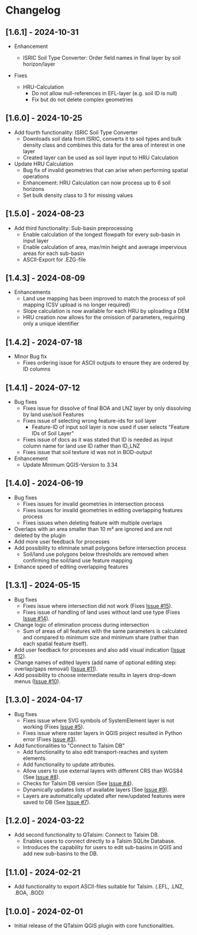# Changelog

## [1.6.1] - 2024-10-31
- Enhancement
  - ISRIC Soil Type Converter: Order field names in final layer by soil horizon/layer

- Fixes
  - HRU-Calculation
    - Do not allow null-references in EFL-layer (e.g. soil ID is null)
    - Fix but do not delete complex geometries

## [1.6.0] - 2024-10-25
- Add fourth functionality: ISRIC Soil Type Converter
  - Downloads soil data from ISRIC, converts it to soil types and bulk density class and combines this data for the area of interest in one layer
  - Created layer can be used as soil layer input to HRU Calculation
- Update HRU Calculation
  - Bug fix of invalid geometries that can arise when performing spatial operations
  - Enhancement: HRU Calculation can now process up to 6 soil horizons
  - Set bulk density class to 3 for missing values

## [1.5.0] - 2024-08-23
- Add third functionality: Sub-basin preprocessing
  - Enable calculation of the longest flowpath for every sub-basin in input layer
  - Enable calculation of area, max/min height and average impervious areas for each sub-basin
  - ASCII-Export for .EZG-file

## [1.4.3] - 2024-08-09
- Enhancements
  - Land use mapping has been improved to match the process of soil mapping (CSV upload is no longer required)
  - Slope calculation is now available for each HRU by uploading a DEM
  - HRU creation now allows for the omission of parameters, requiring only a unique identifier

## [1.4.2] - 2024-07-18
- Minor Bug fix
  - Fixes ordering issue for ASCII outputs to ensure they are ordered by ID columns

## [1.4.1] - 2024-07-12
- Bug fixes
  - Fixes issue for dissolve of final BOA and LNZ layer by only dissolving by land use/soil Features
  - Fixes issue of selecting wrong feature-ids for soil layer
    - Feature-ID of input soil layer is now used if user selects "Feature IDs of Soil Layer"
  - Fixes issue of docs as it was stated that ID is needed as input column name for land use ID rather than ID_LNZ
  - Fixes issue that soil texture id was not in BOD-output
- Enhancement
  - Update Minimum QGIS-Version to 3.34

## [1.4.0] - 2024-06-19
- Bug fixes
  - Fixes issues for invalid geometries in intersection process
  - Fixes issues for invalid geometries in editing overlapping features process
  - Fixes issues when deleting feature with multiple overlaps
- Overlaps with an area smaller than 10 m² are ignored and are not deleted by the plugin
- Add more user feedback for processes
- Add possibility to eliminate small polygons before intersection process
  - Soil/land use polygons below thresholds are removed when confirming the soil/land use feature mapping
- Enhance speed of editing overlapping features

## [1.3.1] - 2024-05-15
- Bug fixes
  - Fixes issue where intersection did not work (Fixes [Issue #15](https://github.com/sydroconsult/QTalsim/issues/15)).
  - Fixes issue of handling of land uses without land use type (Fixes [Issue #14](https://github.com/sydroconsult/QTalsim/issues/14)).
- Change logic of elimination process during intersection
  - Sum of areas of all features with the same parameters is calculated and compared to minimum size and minimum share (rather than each spatial feature itself).
- Add user feedback for processes and also add visual indication ([Issue #12](https://github.com/sydroconsult/QTalsim/issues/12)).
- Change names of edited layers (add name of optional editing step: overlap/gaps removal) ([Issue #11](https://github.com/sydroconsult/QTalsim/issues/11)).
- Add possibility to choose intermediate results in layers drop-down menus ([Issue #10](https://github.com/sydroconsult/QTalsim/issues/10)).



## [1.3.0] - 2024-04-17
- Bug fixes
  - Fixes issue where SVG symbols of SystemElement layer is not working (Fixes [Issue #5](https://github.com/sydroconsult/QTalsim/issues/5)).
  - Fixes issue where raster layers in QGIS project resulted in Python error (Fixes [Issue #3](https://github.com/sydroconsult/QTalsim/issues/3)).
- Add functionalities to "Connect to Talsim DB"
  - Add functionality to also edit transport-reaches and system elements.
  - Add functionality to update attributes.
  - Allow users to use external layers with different CRS than WGS84 (See [Issue #8](https://github.com/sydroconsult/QTalsim/issues/8)).
  - Checks for Talsim DB version (See [Issue #4](https://github.com/sydroconsult/QTalsim/issues/4)).
  - Dynamically updates lists of available layers (See [Issue #9](https://github.com/sydroconsult/QTalsim/issues/9)).
  - Layers are automatically updated after new/updated features were saved to DB (See [Issue #7](https://github.com/sydroconsult/QTalsim/issues/7)).

## [1.2.0] - 2024-03-22
- Add second functionality to QTalsim: Connect to Talsim DB.
  - Enables users to connect directly to a Talsim SQLite Database.
  - Introduces the capability for users to edit sub-basins in QGIS and add new sub-basins to the DB.

## [1.1.0] - 2024-02-21
- Add functionality to export ASCII-files suitable for Talsim. (.EFL, .LNZ, .BOA, .BOD)

## [1.0.0] - 2024-02-01
- Initial release of the QTalsim QGIS plugin with core functionalities.